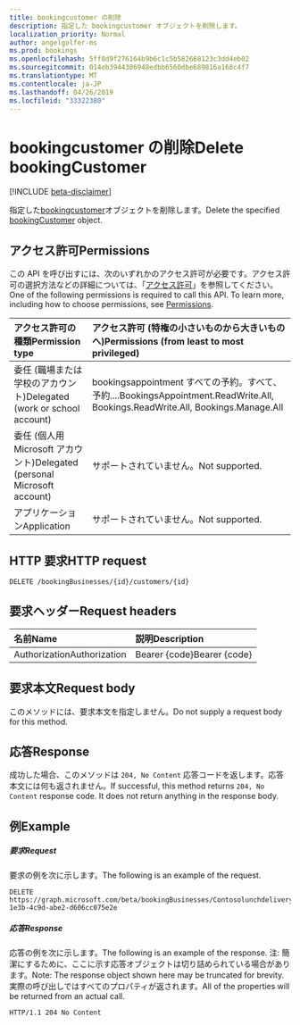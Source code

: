 ```yaml
---
title: bookingcustomer の削除
description: 指定した bookingcustomer オブジェクトを削除します。
localization_priority: Normal
author: angelgolfer-ms
ms.prod: bookings
ms.openlocfilehash: 5ff8d9f276164b9b6c1c5b582668123c3dd4eb02
ms.sourcegitcommit: 014eb3944306948edbb6560dbe689816a168c4f7
ms.translationtype: MT
ms.contentlocale: ja-JP
ms.lasthandoff: 04/26/2019
ms.locfileid: "33322380"
---
```

# <a name="delete-bookingcustomer"></a><span data-ttu-id="1197f-103">bookingcustomer の削除</span><span class="sxs-lookup"><span data-stu-id="1197f-103">Delete bookingCustomer</span></span>

 [!INCLUDE [beta-disclaimer](../../includes/beta-disclaimer.md)]

<span data-ttu-id="1197f-104">指定した[bookingcustomer](../resources/bookingcustomer.md)オブジェクトを削除します。</span><span class="sxs-lookup"><span data-stu-id="1197f-104">Delete the specified [bookingCustomer](../resources/bookingcustomer.md) object.</span></span>
## <a name="permissions"></a><span data-ttu-id="1197f-105">アクセス許可</span><span class="sxs-lookup"><span data-stu-id="1197f-105">Permissions</span></span>
<span data-ttu-id="1197f-p101">この API を呼び出すには、次のいずれかのアクセス許可が必要です。アクセス許可の選択方法などの詳細については、「[アクセス許可](/graph/permissions-reference)」を参照してください。</span><span class="sxs-lookup"><span data-stu-id="1197f-p101">One of the following permissions is required to call this API. To learn more, including how to choose permissions, see [Permissions](/graph/permissions-reference).</span></span>

|<span data-ttu-id="1197f-108">アクセス許可の種類</span><span class="sxs-lookup"><span data-stu-id="1197f-108">Permission type</span></span>      | <span data-ttu-id="1197f-109">アクセス許可 (特権の小さいものから大きいものへ)</span><span class="sxs-lookup"><span data-stu-id="1197f-109">Permissions (from least to most privileged)</span></span>              |
|:--------------------|:---------------------------------------------------------|
|<span data-ttu-id="1197f-110">委任 (職場または学校のアカウント)</span><span class="sxs-lookup"><span data-stu-id="1197f-110">Delegated (work or school account)</span></span> | <span data-ttu-id="1197f-111">bookingsappointment すべての予約。すべて、予約....</span><span class="sxs-lookup"><span data-stu-id="1197f-111">BookingsAppointment.ReadWrite.All, Bookings.ReadWrite.All, Bookings.Manage.All</span></span>   |
|<span data-ttu-id="1197f-112">委任 (個人用 Microsoft アカウント)</span><span class="sxs-lookup"><span data-stu-id="1197f-112">Delegated (personal Microsoft account)</span></span> | <span data-ttu-id="1197f-113">サポートされていません。</span><span class="sxs-lookup"><span data-stu-id="1197f-113">Not supported.</span></span>   |
|<span data-ttu-id="1197f-114">アプリケーション</span><span class="sxs-lookup"><span data-stu-id="1197f-114">Application</span></span> | <span data-ttu-id="1197f-115">サポートされていません。</span><span class="sxs-lookup"><span data-stu-id="1197f-115">Not supported.</span></span>  |

## <a name="http-request"></a><span data-ttu-id="1197f-116">HTTP 要求</span><span class="sxs-lookup"><span data-stu-id="1197f-116">HTTP request</span></span>
<!-- { "blockType": "ignored" } -->
```http
DELETE /bookingBusinesses/{id}/customers/{id}

```
## <a name="request-headers"></a><span data-ttu-id="1197f-117">要求ヘッダー</span><span class="sxs-lookup"><span data-stu-id="1197f-117">Request headers</span></span>
| <span data-ttu-id="1197f-118">名前</span><span class="sxs-lookup"><span data-stu-id="1197f-118">Name</span></span>       | <span data-ttu-id="1197f-119">説明</span><span class="sxs-lookup"><span data-stu-id="1197f-119">Description</span></span>|
|:---------------|:----------|
| <span data-ttu-id="1197f-120">Authorization</span><span class="sxs-lookup"><span data-stu-id="1197f-120">Authorization</span></span>  | <span data-ttu-id="1197f-121">Bearer {code}</span><span class="sxs-lookup"><span data-stu-id="1197f-121">Bearer {code}</span></span>|

## <a name="request-body"></a><span data-ttu-id="1197f-122">要求本文</span><span class="sxs-lookup"><span data-stu-id="1197f-122">Request body</span></span>
<span data-ttu-id="1197f-123">このメソッドには、要求本文を指定しません。</span><span class="sxs-lookup"><span data-stu-id="1197f-123">Do not supply a request body for this method.</span></span>


## <a name="response"></a><span data-ttu-id="1197f-124">応答</span><span class="sxs-lookup"><span data-stu-id="1197f-124">Response</span></span>
<span data-ttu-id="1197f-p102">成功した場合、このメソッドは `204, No Content` 応答コードを返します。応答本文には何も返されません。</span><span class="sxs-lookup"><span data-stu-id="1197f-p102">If successful, this method returns `204, No Content` response code. It does not return anything in the response body.</span></span>

## <a name="example"></a><span data-ttu-id="1197f-127">例</span><span class="sxs-lookup"><span data-stu-id="1197f-127">Example</span></span>
##### <a name="request"></a><span data-ttu-id="1197f-128">要求</span><span class="sxs-lookup"><span data-stu-id="1197f-128">Request</span></span>
<span data-ttu-id="1197f-129">要求の例を次に示します。</span><span class="sxs-lookup"><span data-stu-id="1197f-129">The following is an example of the request.</span></span>
<!-- {
  "blockType": "request",
  "name": "delete_bookingcustomer"
}-->
```http
DELETE https://graph.microsoft.com/beta/bookingBusinesses/Contosolunchdelivery@M365B489948.onmicrosoft.com/customers/80b5ddda-1e3b-4c9d-abe2-d606cc075e2e
```
##### <a name="response"></a><span data-ttu-id="1197f-130">応答</span><span class="sxs-lookup"><span data-stu-id="1197f-130">Response</span></span>
<span data-ttu-id="1197f-131">応答の例を次に示します。</span><span class="sxs-lookup"><span data-stu-id="1197f-131">The following is an example of the response.</span></span> <span data-ttu-id="1197f-132">注: 簡潔にするために、ここに示す応答オブジェクトは切り詰められている場合があります。</span><span class="sxs-lookup"><span data-stu-id="1197f-132">Note: The response object shown here may be truncated for brevity.</span></span> <span data-ttu-id="1197f-133">実際の呼び出しではすべてのプロパティが返されます。</span><span class="sxs-lookup"><span data-stu-id="1197f-133">All of the properties will be returned from an actual call.</span></span>
<!-- {
  "blockType": "response",
  "truncated": true
} -->
```http
HTTP/1.1 204 No Content
```

<!-- uuid: 8fcb5dbc-d5aa-4681-8e31-b001d5168d79
2015-10-25 14:57:30 UTC -->
<!--
{
  "type": "#page.annotation",
  "description": "Delete bookingCustomer",
  "keywords": "",
  "section": "documentation",
  "tocPath": "",
  "suppressions": []
}
-->
